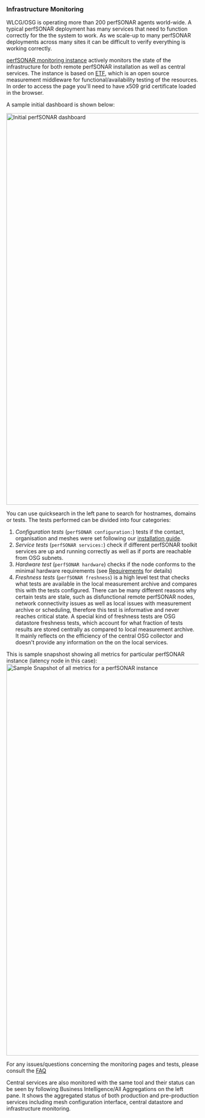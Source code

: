 
### Infrastructure Monitoring

WLCG/OSG is operating more than 200 perfSONAR agents world-wide. A typical perfSONAR deployment has many services that need to function correctly for the the system to work.  As we scale-up to many perfSONAR deployments across many sites it can be
difficult to verify everything is working correctly.

[perfSONAR monitoring instance](https://psetf.opensciencegrid.org/etf/check_mk/index.py?start_url=%2Fetf%2Fcheck_mk%2Fdashboard.py) actively monitors the state of the infrastructure for both remote perfSONAR installation as well as central services. The instance is based on [ETF](http://etf.cern.ch/docs/latest/), which is an open source measurement middleware for functional/availability testing of the resources. In order to access the page you'll need to have x509 grid certificate loaded in the browser.

A sample initial dashboard is shown below:

<img src="../../img/etf.png" alt="Initial perfSONAR dashboard" width="1024">

You can use quicksearch in the left pane to search for hostnames, domains or tests. The tests performed can be divided into four categories:

1. *Configuration tests* (`perfSONAR configuration:`) tests if the contact, organisation and meshes were set following our [installation guide](installation.md).
2. *Service tests* (`perfSONAR services:`) check if different perfSONAR toolkit services are up and running correctly as well as if ports are reachable from OSG subnets.
3. *Hardware test* (`perfSONAR hardware`) checks if the node conforms to the minimal hardware requirements (see [Requirements](deployment-models.md) for details)
4. *Freshness tests* (`perfSONAR freshness`) is a high level test that checks what tests are available in the local measurement archive and compares this with the tests configured. There can be many different reasons why certain tests are stale, such as disfunctional remote perfSONAR nodes, network connectivity issues as well as local issues with measurement archive or scheduling, therefore this test is informative and never reaches critical state. A special kind of freshness tests are OSG datastore freshness tests, which account for what fraction of tests results are stored centrally as compared to local measurement archive. It mainly reflects on the efficiency of the central OSG collector and doesn't provide any information on the on the local services.

This is sample snapshost showing all metrics for particular perfSONAR instance (latency node in this case):
<img src="../../img/etf_page.png" alt="Sample Snapshot of all metrics for a perfSONAR instance" width="1024">

For any issues/questions concerning the monitoring pages and tests, please consult the [FAQ](faq.md)

Central services are also monitored with the same tool and their status can be seen by following Business Intelligence/All Aggregations on the left pane. It shows the aggregated status of both production and pre-production services including mesh configuration interface, central datastore and infrastructure monitoring.
